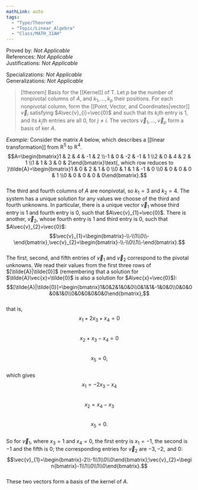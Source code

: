 ```yaml
---
mathLink: auto
tags:
  - "Type/Theorem"
  - "Topic/Linear_Algebra"
  - "Class/MATH_31AH"
---
```

Proved by: <i>Not Applicable</i>  
References: <i>Not Applicable</i>  
Justifications: <i>Not Applicable</i>  

Specializations: <i>Not Applicable</i>  
Generalizations: <i>Not Applicable</i>  

> [!theorem] Basis for the [[Kernel]] of T.
> Let $p$ be the number of nonpivotal columns of $A$, and $k_{1},\dots,k_{p}$ their positions. For each nonpivotal column, form the [[Point, Vector, and Coordinates|vector]] $\vec{v}_{i}$ satisfying $A\vec{v}_{i}=\vec{0}$ and such that its $k_{i}$th entry is 1, and its $k_{j}$th entries are all 0, for $j\neq i$. The vectors $\vec{v}_{1},\dots,\vec{v}_{p}$ form a basis of $\text{ker }A$.

*Example:* Consider the matrix $A$ below, which describes a [[linear transformation]] from $\mathbb{R}^5$ to $\mathbb{R}^4$.  
$$A=\begin{bmatrix}1 & 2 & 4 & -1 & 2 \\-1 & 0 & -2 & -1 & 1 \\2 & 0 & 4 & 2 & 1 \\1 & 1 & 3 & 0 & 2\end{bmatrix}\text{, which row reduces to }\tilde{A}=\begin{bmatrix}1 & 0 & 2 & 1 & 0 \\0 & 1 & 1 & -1 & 0 \\0 & 0 & 0 & 0 & 1 \\0 & 0 & 0 & 0 & 0\end{bmatrix}.$$  
The third and fourth columns of $A$ are nonpivotal, so $k_{1}=3$ and $k_{2}=4$. The system has a unique solution for any values we choose of the third and fourth unknowns. In particular, there is a unique vector $\vec{v}_{1}$ whose third entry is 1 and fourth entry is 0, such that $A\vec{v}_{1}=\vec{0}$. There is another, $\vec{v}_{2}$, whose fourth entry is 1 and third entry is 0, such that $A\vec{v}_{2}=\vec{0}$:  
$$\vec{v}_{1}=\begin{bmatrix}-\\-\\1\\0\\-\end{bmatrix},\vec{v}_{2}=\begin{bmatrix}-\\-\\0\\1\\-\end{bmatrix}.$$  
The first, second, and fifth entries of $\vec{v}_{1}$ and $\vec{v}_{2}$ correspond to the pivotal unknowns. We read their values from the first three rows of $[\tilde{A}|\tilde{0}]$ (remembering that a solution for $\tilde{A}\vec{x}=\tilde{0}$ is also a solution for $A\vec{x}=\vec{0}$):  
$$[\tilde{A}|\tilde{0}]=\begin{bmatrix}1&0&2&1&0&0\\0&1&1&-1&0&0\\0&0&0&0&1&0\\0&0&0&0&0&0\end{bmatrix},$$  
that is,  
$$x_{1}+2x_{3}+x_{4}=0$$  
$$x_{2}+x_{3}-x_{4}=0$$  
$$x_{5}=0,$$  
which gives
$$x_{1}=-2x_{3}-x_{4}$$  
$$x_{2}=x_{4}-x_{3}$$  
$$x_{5}=0.$$  
So for $\vec{v}_{1}$, where $x_{3}=1$ and $x_{4}=0$, the first entry is $x_{1}=-1$, the second is $-1$ and the fifth is $0$; the corresponding entries for $\vec{v}_{2}$ are $-3,-2,\text{ and }0$:  
$$\vec{v}_{1}=\begin{bmatrix}-2\\-1\\1\\0\\0\end{bmatrix};\vec{v}_{2}=\begin{bmatrix}-1\\1\\0\\1\\0\end{bmatrix}.$$  
These two vectors form a basis of the kernel of $A$.